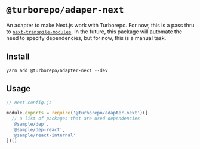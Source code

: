 # `@turborepo/adaper-next`

An adapter to make Next.js work with Turborepo. For now, this is a pass thru to [`next-transpile-modules`](https://github.com/martpie/next-transpile-modules). In the future, this package will automate the need to specify dependencies, but for now, this is a manual task.

## Install

```shell
yarn add @turborepo/adapter-next --dev
```

## Usage

```js
// next.config.js

module.exports = require('@turborepo/adapter-next')([
  // a list of packages that are used dependencies
  '@sample/dep',
  '@sample/dep-react',
  '@sample/react-internal'
])()
```
